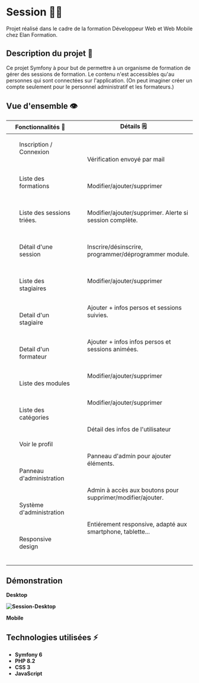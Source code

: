 # Session 👨‍🎓

Projet réalisé dans le cadre de la formation Développeur Web et Web Mobile chez Elan Formation.

##  Description du projet 🚧

Ce projet Symfony à pour but de permettre à un organisme de formation de gérer des sessions de formation. Le contenu n'est accessibles qu'au personnes qui sont connectées sur l'application. (On peut imaginer créer un compte seulement pour le personnel administratif et les formateurs.)

##  Vue d'ensemble 👁️

<table>
<thead>
  <tr>
      <th> Fonctionnalités 🤖</th>
      <th> Détails 🗒️ </th>
   </tr> 
</thead>
<tbody>
  <tr>
    <td>
        <ol>Inscription / Connexion </ol><br>
        <ol>Liste des formations </ol><br>
        <ol>Liste des sessions triées. </ol> <br>
        <ol>Détail d'une session</ol><br>
        <ol>Liste des stagiaires </ol><br>
        <ol>Detail d'un stagiaire </ol><br>
        <ol>Detail d'un formateur</ol><br> 
        <ol>Liste des modules</ol> <br>
        <ol>Liste des catégories </ol><br>
        <ol>Voir le profil </ol><br>
        <ol>Panneau d'administration </ol><br>
        <ol>Système d'administration </ol><br>
        <ol>Responsive design </ol><br>
    </td>
    <td>
        <ol>Vérification envoyé par mail </ol><br>
        <ol>Modifier/ajouter/supprimer</ol><br>
        <ol>Modifier/ajouter/supprimer. Alerte si session complète. </ol><br>
        <ol>Inscrire/désinscrire, programmer/déprogrammer module. </ol><br>
        <ol>Modifier/ajouter/supprimer</ol><br>
        <ol>Ajouter + infos persos et sessions suivies.</ol><br>
        <ol>Ajouter + infos infos persos et sessions animées.</ol><br>
        <ol>Modifier/ajouter/supprimer </ol><br>
        <ol>Modifier/ajouter/supprimer </ol><br>
        <ol>Détail des infos de l'utilisateur </ol><br>
        <ol>Panneau d'admin pour ajouter éléments. </ol><br>
        <ol>Admin à accès aux boutons pour supprimer/modifier/ajouter.</ol><br>
        <ol>Entiérement responsive, adapté aux smartphone, tablette... </ol><br>
    </td>
  </tr>
</tbody>
</table>

## Démonstration

<b> Desktop <b>

![Session-Desktop](https://github.com/PierreWTH/ExoSymfonySession/blob/main/public/img/session.gif)

<b> Mobile <b>

## Technologies utilisées ⚡

- Symfony 6
- PHP 8.2
- CSS 3
- JavaScript